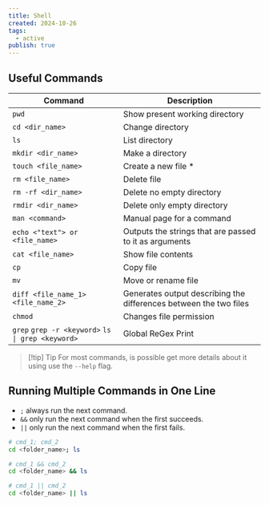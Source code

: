 ```yaml
---
title: Shell
created: 2024-10-26
tags:
  - active
publish: true
---
```

## Useful Commands

| Command                                           | Description                                                       |
| ------------------------------------------------- | ----------------------------------------------------------------- |
| `pwd`                                             | Show present working directory                                    |
| `cd <dir_name>`                                   | Change directory                                                  |
| `ls`                                              | List directory                                                    |
| `mkdir <dir_name>`                                | Make a directory                                                  |
| `touch <file_name>`                               | Create a new file *                                               |
| `rm <file_name>`                                  | Delete file                                                       |
| `rm -rf <dir_name>`                               | Delete no empty directory                                         |
| `rmdir <dir_name>`                                | Delete only empty directory                                       |
| `man <command>`                                   | Manual page for a command                                         |
| `echo <"text"> or <file_name>`                    | Outputs the strings that are passed to it as arguments            |
| `cat <file_name>`                                 | Show file contents                                                |
| `cp`                                              | Copy file                                                         |
| `mv`                                              | Move or rename file                                               |
| `diff <file_name_1> <file_name_2>`                | Generates output describing the differences between the two files |
| `chmod`                                           | Changes file permission                                           |
| `grep` `grep -r <keyword>` `ls \| grep <keyword>` | Global ReGex Print                                                |
> [!tip] Tip
> For most commands, is possible get more details about it using use the `--help` flag. 

## Running Multiple Commands in One Line

- `;` always run the next command.
- `&&` only run the next command when the first succeeds.
- `||` only run the next command when the first fails.

```bash
# cmd_1; cmd_2
cd <folder_name>; ls

# cmd_1 && cmd_2
cd <folder_name> && ls

# cmd_1 || cmd_2
cd <folder_name> || ls
```